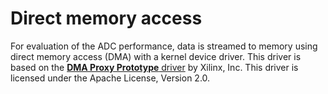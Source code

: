 # Direct memory access

For evaluation of the ADC performance, data is streamed to memory using direct
memory access (DMA) with a kernel device driver. This driver is based on the
[**DMA Proxy Prototype** driver](https://github.com/Xilinx-Wiki-Projects/software-prototypes)
by Xilinx, Inc. This driver is licensed under the Apache License, Version 2.0.
